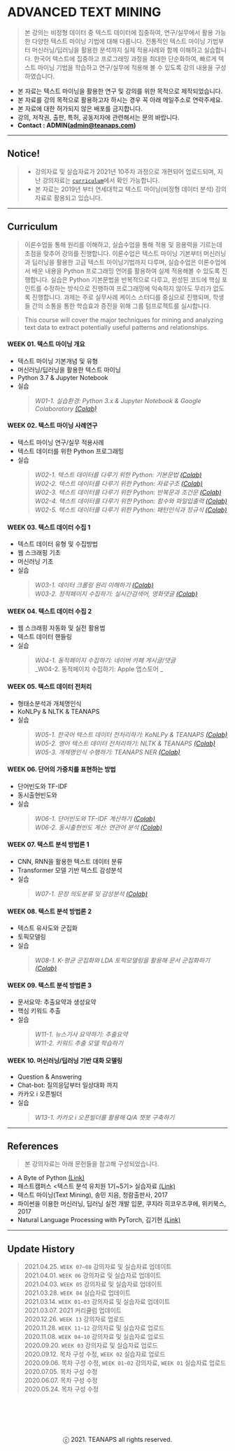 # ADVANCED TEXT MINING

> 본 강의는 비정형 데이터 중 텍스트 데이터에 집중하여, 연구/실무에서 활용 가능한 다양한 텍스트 마이닝 기법에 대해 다룹니다. 전통적인 텍스트 마이닝 기법부터 머신러닝/딥러닝을 활용한 분석까지 실제 적용사례와 함께 이해하고 실습합니다. 한국어 텍스트에 집중하고 프로그래밍 과정을 최대한 단순화하여, 빠르게 텍스트 마이닝 기법을 학습하고 연구/실무에 적용해 볼 수 있도록 강의 내용을 구성하였습니다.

- 본 자료는 텍스트 마이닝을 활용한 연구 및 강의를 위한 목적으로 제작되었습니다.
- 본 자료를 강의 목적으로 활용하고자 하시는 경우 꼭 아래 메일주소로 연락주세요.
- 본 자료에 대한 허가되지 않은 배포를 금지합니다.
- 강의, 저작권, 출판, 특허, 공동저자에 관련해서는 문의 바랍니다.
- **Contact : ADMIN(admin@teanaps.com)**

---
## Notice!
> - 강의자료 및 실습자료가 2021년 10주차 과정으로 개편되어 업로드되며, 지난 강의자료는 [`curriculum`](./curriculum/advanced-text-mining-2020/advanced-text-mining_curriculum.md#curriculum-advanced-text-mining)에서 확인 가능합니다.
> - 본 자료는 2019년 부터 연세대학교 텍스트 마이닝(비정형 데이터 분석) 강의자료로 활용되고 있습니다.

---
## Curriculum
> 이론수업을 통해 원리를 이해하고, 실습수업을 통해 적용 및 응용력을 기르는데 초점을 맞추어 강의를 진행합니다. 이론수업은 텍스트 마이닝 기본부터 머신러닝과 딥러닝을 활용한 고급 텍스트 마이닝기법까지 다루며, 실습수업은 이론수업에서 배운 내용을 Python 프로그래밍 언어를 활용하여 실제 적용해볼 수 있도록 진행합니다. 실습은 Python 기본문법을 반복적으로 다루고, 완성된 코드에 핵심 포인트를 수정하는 방식으로 진행하여 프로그래밍에 익숙하지 않아도 무리가 없도록 진행합니다. 과제는 주로 실무사례 케이스 스터디를 중심으로 진행되며, 학생들 간의 소통을 통한 학습효과 증진을 위해 그룹 텀프로젝트를 실시합니다.

> This course will cover the major techniques for mining and analyzing text data to extract potentially useful patterns and relationships.

#### WEEK 01. 텍스트 마이닝 개요
- 텍스트 마이닝 기본개념 및 유형
- 머신러닝/딥러닝을 활용한 텍스트 마이닝
- Python 3.7 & Jupyter Notebook
- 실습  
  > _W01-1. 실습환경: Python 3.x & Jupyter Notebook & Google Colaboratory [(Colab)](https://colab.research.google.com/github/fingeredman/advanced-text-mining/blob/master/practice-note/week_01/W01-1_advanced-text-mining_colaboratory.ipynb)_  

#### WEEK 02. 텍스트 마이닝 사례연구
- 텍스트 마이닝 연구/실무 적용사례
- 텍스트 데이터를 위한 Python 프로그래밍
- 실습  
  > _W02-1. 텍스트 데이터를 다루기 위한 Python: 기본문법 [(Colab)](https://colab.research.google.com/github/fingeredman/advanced-text-mining/blob/master/practice-note/week_02/W02-1_text-mining-for-practice_python-basic.ipynb)_  
  > _W02-2. 텍스트 데이터를 다루기 위한 Python: 자료구조 [(Colab)](https://colab.research.google.com/github/fingeredman/advanced-text-mining/blob/master/practice-note/week_02/W02-2_text-mining-for-practice_python-data-structure.ipynb)_  
  > _W02-3. 텍스트 데이터를 다루기 위한 Python: 반복문과 조건문 [(Colab)](https://colab.research.google.com/github/fingeredman/advanced-text-mining/blob/master/practice-note/week_02/W02-3_text-mining-for-practice_python-conditional%26loop.ipynb)_  
  > _W02-4. 텍스트 데이터를 다루기 위한 Python: 함수와 파일입출력 [(Colab)](https://colab.research.google.com/github/fingeredman/advanced-text-mining/blob/master/practice-note/week_02/W02-4_text-mining-for-practice_python-function%26file.ipynb)_  
  > _W02-5. 텍스트 데이터를 다루기 위한 Python: 패턴인식과 정규식 [(Colab)](https://colab.research.google.com/github/fingeredman/advanced-text-mining/blob/master/practice-note/week_02/W02-5_text-mining-for-practice_python-regex.ipynb)_  

#### WEEK 03. 텍스트 데이터 수집 1
- 텍스트 데이터 유형 및 수집방법
- 웹 스크래핑 기초
- 머신러닝 기초
- 실습  
  > _W03-1. 데이터 크롤링 원리 이해하기 [(Colab)](https://colab.research.google.com/github/fingeredman/advanced-text-mining/blob/master/practice-note/week_03/W03-1_advanced-text-mining_python-crawling-intro.ipynb)_  
  > _W03-2. 정적페이지 수집하기: 실시간검색어, 영화댓글 [(Colab)](https://colab.research.google.com/github/fingeredman/advanced-text-mining/blob/master/practice-note/week_03/W03-2_advanced-text-mining_python-crawling-practice-1.ipynb)_   
  
#### WEEK 04. 텍스트 데이터 수집 2
- 웹 스크래핑 자동화 및 실전 활용법
- 텍스트 데이터 핸들링
- 실습  
  > _W04-1. 동적페이지 수집하기: 네이버 카페 게시글/댓글_  
  > _W04-2. 동적페이지 수집하기: Apple 앱스토어 _    
  
#### WEEK 05. 텍스트 데이터 전처리
- 형태소분석과 개체명인식
- KoNLPy & NLTK & TEANAPS
- 실습  
  > _W05-1. 한국어 텍스트 데이터 전처리하기: KoNLPy & TEANAPS [(Colab)](https://colab.research.google.com/github/fingeredman/advanced-text-mining/blob/master/practice-note/week_05/W05-1_advanced-text-mining_python-korean-nlp.ipynb)_  
  > _W05-2. 영어 텍스트 데이터 전처리하기: NLTK & TEANAPS [(Colab)](https://colab.research.google.com/github/fingeredman/advanced-text-mining/blob/master/practice-note/week_05/W05-2_advanced-text-mining_python-english-nlp.ipynb)_  
  > _W05-3. 개체명인식 수행하기: TEANAPS NER [(Colab)](https://colab.research.google.com/github/fingeredman/advanced-text-mining/blob/master/practice-note/week_05/W05-3_advanced-text-mining_python-ner.ipynb)_  

#### WEEK 06. 단어의 가중치를 표현하는 방법
- 단어빈도와 TF-IDF
- 동시출현빈도와 
- 실습  
  > _W06-1. 단어빈도와 TF-IDF 계산하기 [(Colab)](https://colab.research.google.com/github/fingeredman/advanced-text-mining/blob/master/practice-note/week_06/W06-1_advanced-text-mining_python-tf-idf.ipynb)_  
  > _W06-2. 동시출현빈도 계산: 연관어 분석 [(Colab)](https://colab.research.google.com/github/fingeredman/advanced-text-mining/blob/master/practice-note/week_06/W06-2_advanced-text-mining_python-co-word.ipynb)_  
  
#### WEEK 07. 텍스트 분석 방법론 1
- CNN, RNN을 활용한 텍스트 데이터 분류
- Transformer 모델 기반 텍스트 감성분석
- 실습  
  > _W07-1. 문장 의도분류 및 감성분석 [(Colab)](https://colab.research.google.com/github/fingeredman/advanced-text-mining/blob/master/practice-note/week_07/W07-1_advanced-text-mining_text-classification.ipynb)_  
  
#### WEEK 08. 텍스트 분석 방법론 2
- 텍스트 유사도와 군집화
- 토픽모델링
- 실습  
  > _W08-1. K-평균 군집화와 LDA 토픽모델링을 활용해 문서 군집화하기 [(Colab)](https://colab.research.google.com/github/fingeredman/advanced-text-mining/blob/master/practice-note/week_08/W10-1_advanced-text-mining_text-clustering.ipynb)_  

#### WEEK 09. 텍스트 분석 방법론 3
- 문서요약: 추출요약과 생성요약
- 핵심 키워드 추출
- 실습  
  > _W11-1. 뉴스기사 요약하기: 추출요약_  
  > _W11-2. 키워드 추출 모델 학습하기_  

#### WEEK 10. 머신러닝/딥러닝 기반 대화 모델링
- Question & Answering
- Chat-bot: 질의응답부터 일상대화 까지
- 카카오 i 오픈빌더 
- 실습  
  > _W13-1. 카카오 i 오픈빌더를 활용해 Q/A 챗봇 구축하기_  

---
## References
> 본 강의자료는 아래 문헌들을 참고해 구성되었습니다.
- A Byte of Python [(Link)](https://python.swaroopch.com/)
- 패스트캠퍼스 <텍스트 분석 유치원 1기~5기> 실습자료 [(Link)](https://www.fastcampus.co.kr/data_class_textmining/)
- 텍스트 마이닝(Text Mining), 송민 지음, 청람출판사, 2017
- 파이썬을 이용한 머신러닝, 딥러닝 실전 개발 입문, 쿠지라 히코우즈쿠에, 위키북스, 2017
- Natural Language Processing with PyTorch, 김기현 [(Link)](https://kh-kim.gitbook.io/natural-language-processing-with-pytorch/)

---
## Update History
> 2021.04.25. `WEEK 07~08` 강의자료 및 실습자료 업데이트  
> 2021.04.01. `WEEK 06` 강의자료 및 실습자료 업데이트  
> 2021.04.03. `WEEK 05` 강의자료 및 실습자료 업데이트  
> 2021.03.28. `WEEK 04` 실습자료 업데이트  
> 2021.03.14. `WEEK 01~03` 강의자료 및 실습자료 업데이트  
> 2021.03.07. 2021 커리큘럼 업데이트   
> 2020.12.26. `WEEK 13` 강의자료 업로드  
> 2020.11.28. `WEEK 11~12` 강의자료 및 실습자료 업로드  
> 2020.11.08. `WEEK 04~10` 강의자료 및 실습자료 업로드  
> 2020.09.20. `WEEK 03` 강의자료 및 실습자료 업로드  
> 2020.09.12. 목차 구성 수정, `WEEK 02` 실습자료 업로드  
> 2020.09.06. 목차 구성 수정, `WEEK 01~02` 강의자료, `WEEK 01` 실습자료 업로드  
> 2020.07.05. 목차 구성 수정  
> 2020.06.07. 목차 구성 수정  
> 2020.05.24. 목차 구성 수정  


<br><br>
---
<center>ⓒ 2021. TEANAPS all rights reserved.</center>
